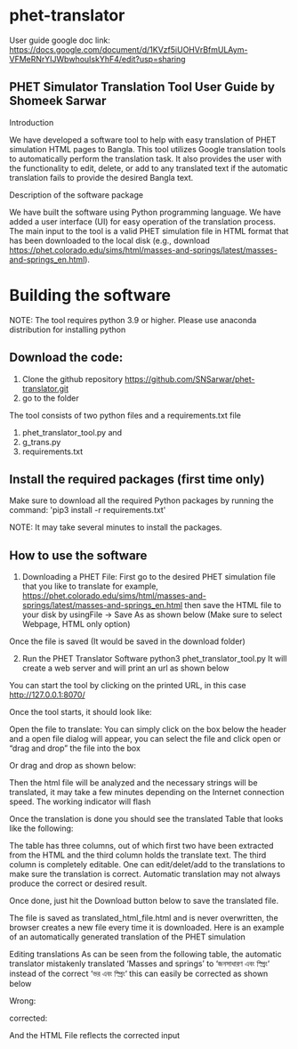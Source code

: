 # phet-translator
User guide google doc link: https://docs.google.com/document/d/1KVzf5iUOHVrBfmULAym-VFMeRNrYIJWbwhouIskYhF4/edit?usp=sharing

PHET Simulator Translation Tool User Guide
by Shomeek Sarwar
----------------------------------
Introduction

We have developed a software tool to help with easy translation of PHET simulation HTML pages to Bangla. This tool utilizes Google translation tools to automatically perform the translation task. It also provides the user with the functionality to edit, delete, or add to any translated text if the automatic translation fails to provide the desired Bangla text.

Description of the software package

We have built the software using Python programming language. We have added a user interface (UI) for easy operation of the translation process. The main input to the tool is a valid PHET simulation file in HTML format that has been downloaded to the local disk (e.g., download https://phet.colorado.edu/sims/html/masses-and-springs/latest/masses-and-springs_en.html).
 
Building the software
=====================

NOTE: The tool requires python 3.9 or higher. Please use anaconda distribution for installing python

 Download the code: 
 ------------------
 1. Clone the github repository https://github.com/SNSarwar/phet-translator.git
 2. go to the folder
 
 The tool consists of two python files and a requirements.txt file
 1. phet_translator_tool.py and
 2. g_trans.py
 3. requirements.txt
 
 Install the required packages (first time only)
 -----------------------------------------------
  Make sure to download all the required Python packages by running the command:
  'pip3 install -r requirements.txt'
  
  NOTE: It may take several minutes to install the packages.
 
How to use the software
------------------------
1. Downloading a PHET File: 
First go to the desired PHET simulation file that you like to translate for example,
 https://phet.colorado.edu/sims/html/masses-and-springs/latest/masses-and-springs_en.html then save the HTML file to your disk by usingFile → Save As as shown below (Make sure to select Webpage, HTML only option)


Once the file is saved (It would be saved in the download folder)


2. Run the PHET Translator Software
python3  phet_translator_tool.py
It will create a web server and will print an url as shown below


You can start the tool by clicking on the printed URL, in this case http://127.0.0.1:8070/ 

Once the tool starts, it should look like:

Open the file to translate:
You can simply click on the box below the header and a open file dialog will appear, you can select the file and click open or “drag and drop” the file into the box



Or drag and drop as shown below:



Then the html file will be analyzed and the necessary strings will be translated, it may take a few minutes depending on the Internet connection speed. The working indicator will flash



Once the translation is done you should see the translated Table that looks like the following:





The table has three columns, out of which first two have been extracted from the HTML and the third column holds the translate text. The third column is completely editable. One can edit/delet/add to the translations to make sure the translation is correct. Automatic translation may not always produce the correct or desired result.

Once done, just hit the Download button below to save the translated file.



The file is saved as translated_html_file.html and is never overwritten, the browser creates a new file every time it is downloaded. Here is an example of an automatically generated translation of the PHET simulation



Editing translations
As can be seen from the following table, the automatic translator mistakenly translated ‘Masses and springs’ to ‘জনসাধারণ  এবং স্প্রিং‘ instead of the correct ‘ভর এবং স্প্রিং‘ this can easily be corrected as shown below

Wrong:


corrected:


And the HTML File reflects the corrected input



